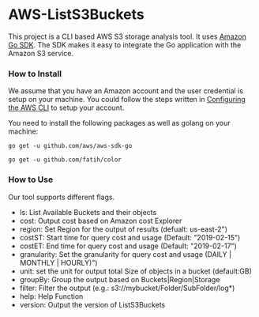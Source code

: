 # AWS-ListS3Buckets
 This project is a CLI based AWS S3 storage analysis tool. It uses [Amazon Go SDK](https://aws.amazon.com/sdk-for-go/). The SDK makes it easy to integrate the Go application with the Amazon S3 service.  
 ### How to Install
 We assume that you have an Amazon account and the user credential is setup on your machine. You could follow the steps written in [Configuring the AWS CLI](https://docs.aws.amazon.com/cli/latest/userguide/cli-chap-configure.html) to setup your account. 
 
 You need to install the following packages as well as golang on your machine:
 
 `go get -u github.com/aws/aws-sdk-go`
 
 `go get -u	github.com/fatih/color`
 
 ### How to Use
 Our tool supports different flags. 
 
 - ls: List Available Buckets and their objects
 - cost: Output cost based on Amazon cost Explorer
 - region: Set Region for the output of results (defualt: us-east-2")
 - costST: Start time for query cost and usage (Default: "2019-02-15")
 - costET: End time for query cost and usage (Default: "2019-02-17")
 - granularity: Set the granularity for query cost and usage (DAILY | MONTHLY | HOURLY)")
 - unit: set the unit for output total Size of objects in a bucket (default:GB)
 - groupBy: Group the output based on Buckets|Region|Storage
 - filter: Filter the output (e.g.: s3://mybucket/Folder/SubFolder/log*)
 - help: Help Function
 - version: Output the version of ListS3Buckets
 

